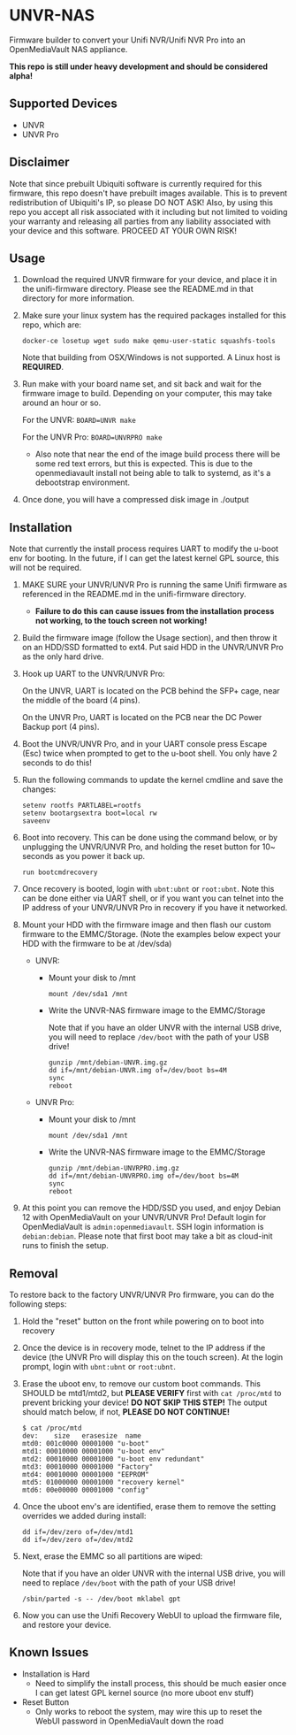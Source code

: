 # UNVR-NAS

Firmware builder to convert your Unifi NVR/Unifi NVR Pro into an OpenMediaVault NAS appliance.

**This repo is still under heavy development and should be considered alpha!**

## Supported Devices

* UNVR
* UNVR Pro

## Disclaimer

Note that since prebuilt Ubiquiti software is currently required for this firmware, this repo doesn't have prebuilt images available. This is to prevent redistribution of Ubiquiti's IP, so please DO NOT ASK! Also, by using this repo you accept all risk associated with it including but not limited to voiding your warranty and releasing all parties from any liability associated with your device and this software. PROCEED AT YOUR OWN RISK!

## Usage

1. Download the required UNVR firmware for your device, and place it in the unifi-firmware directory. Please see the README.md in that directory for more information.
2. Make sure your linux system has the required packages installed for this repo, which are:

    `docker-ce losetup wget sudo make qemu-user-static squashfs-tools`

    Note that building from OSX/Windows is not supported. A Linux host is **REQUIRED**.

3. Run make with your board name set, and sit back and wait for the firmware image to build. Depending on your computer, this may take around an hour or so.

    For the UNVR: `BOARD=UNVR make`

    For the UNVR Pro: `BOARD=UNVRPRO make`

    * Also note that near the end of the image build process there will be some red text errors, but this is expected. This is due to the openmediavault install not being able to talk to systemd, as it's a debootstrap environment.

4. Once done, you will have a compressed disk image in ./output

## Installation

Note that currently the install process requires UART to modify the u-boot env for booting. In the future, if I can get the latest kernel GPL source, this will not be required.

1. MAKE SURE your UNVR/UNVR Pro is running the same Unifi firmware as referenced in the README.md in the unifi-firmware directory.
    * **Failure to do this can cause issues from the installation process not working, to the touch screen not working!**

2. Build the firmware image (follow the Usage section), and then throw it on an HDD/SSD formatted to ext4. Put said HDD in the UNVR/UNVR Pro as the only hard drive.

3. Hook up UART to the UNVR/UNVR Pro:

    On the UNVR, UART is located on the PCB behind the SFP+ cage, near the middle of the board (4 pins).

    On the UNVR Pro, UART is located on the PCB near the DC Power Backup port (4 pins).

4. Boot the UNVR/UNVR Pro, and in your UART console press Escape (Esc) twice when prompted to get to the u-boot shell. You only have 2 seconds to do this!
5. Run the following commands to update the kernel cmdline and save the changes:

    ```
    setenv rootfs PARTLABEL=rootfs
    setenv bootargsextra boot=local rw
    saveenv
    ```

6. Boot into recovery. This can be done using the command below, or by unplugging the UNVR/UNVR Pro, and holding the reset button for 10~ seconds as you power it back up.

    `run bootcmdrecovery`

7. Once recovery is booted, login with `ubnt:ubnt` or `root:ubnt`. Note this can be done either via UART shell, or if you want you can telnet into the IP address of your UNVR/UNVR Pro in recovery if you have it networked.

8. Mount your HDD with the firmware image and then flash our custom firmware to the EMMC/Storage. (Note the examples below expect your HDD with the firmware to be at /dev/sda)

    * UNVR:

        * Mount your disk to /mnt

            ```
            mount /dev/sda1 /mnt
            ```

        * Write the UNVR-NAS firmware image to the EMMC/Storage

            Note that if you have an older UNVR with the internal USB drive, you will need to replace `/dev/boot` with the path of your USB drive!

            ```
            gunzip /mnt/debian-UNVR.img.gz
            dd if=/mnt/debian-UNVR.img of=/dev/boot bs=4M
            sync
            reboot
            ```

    * UNVR Pro:

        * Mount your disk to /mnt

            ```
            mount /dev/sda1 /mnt
            ```

        * Write the UNVR-NAS firmware image to the EMMC/Storage

            ```
            gunzip /mnt/debian-UNVRPRO.img.gz
            dd if=/mnt/debian-UNVRPRO.img of=/dev/boot bs=4M
            sync
            reboot
            ```

9. At this point you can remove the HDD/SSD you used, and enjoy Debian 12 with OpenMediaVault on your UNVR/UNVR Pro! Default login for OpenMediaVault is `admin:openmediavault`. SSH login information is `debian:debian`. Please note that first boot may take a bit as cloud-init runs to finish the setup.

## Removal

To restore back to the factory UNVR/UNVR Pro firmware, you can do the following steps:

1. Hold the "reset" button on the front while powering on to boot into recovery
2. Once the device is in recovery mode, telnet to the IP address if the device (the UNVR Pro will display this on the touch screen). At the login prompt, login with `ubnt:ubnt` or `root:ubnt`.
3. Erase the uboot env, to remove our custom boot commands. This SHOULD be mtd1/mtd2, but **PLEASE VERIFY** first with `cat /proc/mtd` to prevent bricking your device! **DO NOT SKIP THIS STEP!** The output should match below, if not, **PLEASE DO NOT CONTINUE!**
    
    ```
    $ cat /proc/mtd
    dev:    size   erasesize  name
    mtd0: 001c0000 00001000 "u-boot"
    mtd1: 00010000 00001000 "u-boot env"
    mtd2: 00010000 00001000 "u-boot env redundant"
    mtd3: 00010000 00001000 "Factory"
    mtd4: 00010000 00001000 "EEPROM"
    mtd5: 01000000 00001000 "recovery kernel"
    mtd6: 00e00000 00001000 "config"
    ```

4. Once the uboot env's are identified, erase them to remove the setting overrides we added during install:

    ```
    dd if=/dev/zero of=/dev/mtd1
    dd if=/dev/zero of=/dev/mtd2
    ```

5. Next, erase the EMMC so all partitions are wiped:

    Note that if you have an older UNVR with the internal USB drive, you will need to replace `/dev/boot` with the path of your USB drive!

    ```
    /sbin/parted -s -- /dev/boot mklabel gpt
    ```

6. Now you can use the Unifi Recovery WebUI to upload the firmware file, and restore your device.

## Known Issues

* Installation is Hard
    * Need to simplify the install process, this should be much easier once I can get latest GPL kernel source (no more uboot env stuff)
* Reset Button
    * Only works to reboot the system, may wire this up to reset the WebUI password in OpenMediaVault down the road
